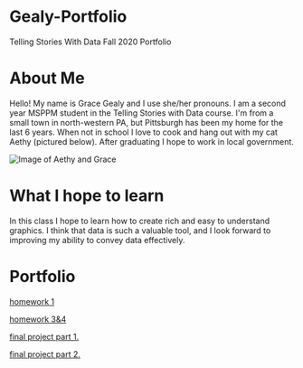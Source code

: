 # Gealy-Portfolio
Telling Stories With Data Fall 2020 Portfolio

# About Me
Hello! My name is Grace Gealy and I use she/her pronouns. I am a second year MSPPM student in the Telling Stories with Data course.  I'm from a small town in north-western PA, but Pittsburgh has been my home for the last 6 years.  When not in school I love to cook and hang out with my cat Aethy (pictured below).  After graduating I hope to work in local government.

![Image of Aethy and Grace](Aethy.jpg)

# What I hope to learn
In this class I hope to learn how to create rich and easy to understand graphics.  I think that data is such a valuable tool, and I look forward to improving my ability to convey data effectively. 

# Portfolio
[homework 1](/dataviz2.md)

[homework 3&4](/dataviz3.md)

[final project part 1.](/finalprojectpt1.md)

[final project part 2.](/finalprojectpt2.md)
